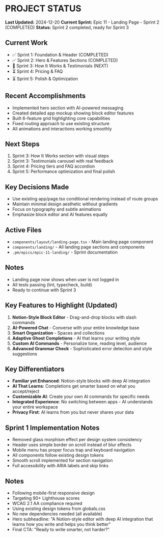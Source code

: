 # PROJECT STATUS

**Last Updated:** 2024-12-20
**Current Sprint:** Epic 11 - Landing Page - Sprint 2 (COMPLETED)
**Status:** Sprint 2 completed, ready for Sprint 3

## Current Work
- ✅ Sprint 1: Foundation & Header (COMPLETED)
- ✅ Sprint 2: Hero & Features Sections (COMPLETED)
- 🔄 Sprint 3: How It Works & Testimonials (NEXT)
- ⏳ Sprint 4: Pricing & FAQ
- ⏳ Sprint 5: Polish & Optimization

## Recent Accomplishments
- Implemented hero section with AI-powered messaging
- Created detailed app mockup showing block editor features
- Built 6-feature grid highlighting core capabilities
- Fixed routing approach to use existing structure
- All animations and interactions working smoothly

## Next Steps
1. Sprint 3: How It Works section with visual steps
2. Sprint 3: Testimonials carousel with real feedback
3. Sprint 4: Pricing tiers and FAQ accordion
4. Sprint 5: Performance optimization and final polish

## Key Decisions Made
- Use existing app/page.tsx conditional rendering instead of route groups
- Maintain minimal design aesthetic without gradients
- Focus on typography and subtle animations
- Emphasize block editor and AI features equally

## Active Files
- `components/layout/landing-page.tsx` - Main landing page component
- `components/landing/` - All landing page sections and components
- `.pm/epics/epic-11-landing/` - Sprint documentation

## Notes
- Landing page now shows when user is not logged in
- All tests passing (lint, typecheck, build)
- Ready to continue with Sprint 3

## Key Features to Highlight (Updated)
1. **Notion-Style Block Editor** - Drag-and-drop blocks with slash commands
2. **AI-Powered Chat** - Converse with your entire knowledge base
3. **Smart Organization** - Spaces and collections
4. **Adaptive Ghost Completions** - AI that learns your writing style
5. **Custom AI Commands** - Personalize tone, reading level, audience
6. **Advanced Grammar Check** - Sophisticated error detection and style suggestions

## Key Differentiators
- **Familiar yet Enhanced**: Notion-style blocks with deep AI integration
- **AI That Learns**: Completions get smarter based on what you accept/reject
- **Customizable AI**: Create your own AI commands for specific needs
- **Integrated Experience**: No switching between apps - AI understands your entire workspace
- **Privacy First**: AI learns from you but never shares your data

## Sprint 1 Implementation Notes
- Removed glass morphism effect per design system consistency
- Header uses simple border on scroll instead of blur effects
- Mobile menu has proper focus trap and keyboard navigation
- All components follow existing design tokens
- Smooth scroll implemented for section navigation
- Full accessibility with ARIA labels and skip links

## Notes
- Following mobile-first responsive design
- Targeting 90+ Lighthouse scores
- WCAG 2.1 AA compliance required
- Using existing design tokens from globals.css
- No new dependencies needed (all available)
- Hero subheadline: "A Notion-style editor with deep AI integration that learns how you write and helps you think better"
- Final CTA: "Ready to write smarter, not harder?" 